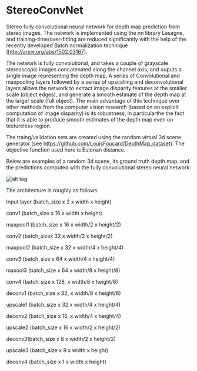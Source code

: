 # StereoConvNet
Stereo fully convolutional neural network for depth map prediction from stereo images. The network is implemented using 
the nn library Lasagne, and training-time/over-fitting are reduced significantly with the help of the recently developed Batch normalization technique (http://arxiv.org/abs/1502.03167).

The network is fully convolutional, and takes a couple of grayscale stereoscopic images concatenated along the channel axis,
and ouputs  a single image representing the depth map. A series of Convolutional and maxpooling layers followed by a series of upscalling and deconvolutional layers allows the network to
extract image disparity features at the smaller scale (object edges), and generate a smooth estimate of the depth map at the larger scale (full object). The main advantage of this technique over other methods from the computer vision research (based on an explicit computation of image disparity) is its robustness, in particularthe the fact that it is able to produce smooth estimates of the depth map even on textureless region.

The traing/validation sets are created using the random virtual 3d scene generator (see https://github.com/LouisFoucard/DepthMap_dataset). The objective function used here is Eulerian distance. 

Below are examples of a random 3d scene, its ground truth depth map, and the predictions computed with the fully convolutional stereo neural network:

![alt tag](https://github.com/LouisFoucard/StereoConvNet/blob/master/examples.png)



The architecture is roughly as follows:

Input layer (batch_size x 2 x width x height)

conv1 (batch_size x 16 x width x height)

maxpool1 (batch_size x 16 x width/2 x height/2)

conv2 (batch_sizex 32 x width/2 x height/2)

maxpool2  (batch_size x 32 x width/4 x height/4)

conv3 (batch_size x 64 x width/4 x height/4)

maxool3 (batch_size x 64 x width/8 x height/8)

conv4 (batch_size x 128, x width/8 x height/8)

deconv1 (batch_size x 32, x width/8 x height/8)

upscale1 (batch_size x 32 x width/4 x height/4)

deconv2 (batch_size x 16, x width/4 x height/4)

upscale2 (batch_size x 16 x width/2 x height/2)

deconv3(batch_size x 8 x width/2 x height/2)

upscale3 (batch_size x 8 x width x height)

deconv4  (batch_size x 1 x width x height)

